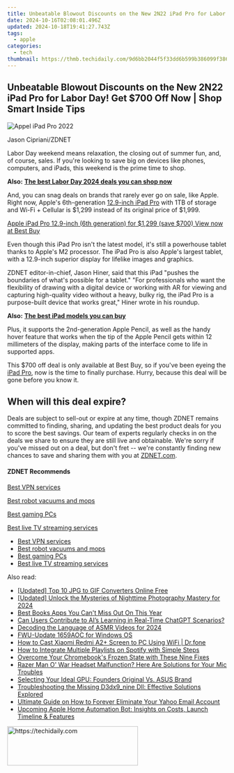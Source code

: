 ```yaml
---
title: Unbeatable Blowout Discounts on the New 2N22 iPad Pro for Labor Day! Get $700 Off Now | Shop Smart Inside Tips
date: 2024-10-16T02:08:01.496Z
updated: 2024-10-18T19:41:27.743Z
tags:
  - apple
categories:
  - tech
thumbnail: https://thmb.techidaily.com/9d6bb2044f5f33dd6b599b386099f3868d77bd593d3d88e2cde5996f7415935f.jpg
---
```


## Unbeatable Blowout Discounts on the New 2N22 iPad Pro for Labor Day! Get $700 Off Now | Shop Smart  Inside Tips

![Appel iPad Pro 2022](https://www.zdnet.com/a/img/resize/615f34d5815fedeed082939623204dd51132144c/2022/10/21/eaa131b2-a52d-4cb3-97a5-b13f3bdb8ead/ade03df2-430a-4118-a2d3-0f2981b937aa.jpg?auto=webp&width=1280)

Jason Cipriani/ZDNET

Labor Day weekend means relaxation, the closing out of summer fun, and, of course, sales. If you're looking to save big on devices like phones, computers, and iPads, this weekend is the prime time to shop. 

**Also:** [**The best Labor Day 2024 deals you can shop now**](https://www.zdnet.com/article/best-labor-day-deals-2024/)

And, you can snag deals on brands that rarely ever go on sale, like Apple. Right now, Apple's 6th-generation [12.9-inch iPad Pro](https://shop-links.co/link/?url=https%3A%2F%2Fwww.bestbuy.com%2Fsite%2Fapple-12-9-inch-ipad-pro-latest-model-with-wi-fi-cellular-1tb-space-gray-unlocked%2F5202400.p%3FskuId%3D5202400&publisher_slug=itechdaily19598&exclusive=1) with 1TB of storage and Wi-Fi + Cellular is $1,299 instead of its original price of $1,999\. 

[Apple iPad Pro 12.9-inch (6th generation) for $1,299 (save $700) View now at Best Buy](https://shop-links.co/link/?url=https%3A%2F%2Fwww.bestbuy.com%2Fsite%2Fapple-12-9-inch-ipad-pro-latest-model-with-wi-fi-cellular-1tb-space-gray-unlocked%2F5202400.p%3FskuId%3D5202400&publisher_slug=itechdaily19598&exclusive=1)

Even though this iPad Pro isn't the latest model, it's still a powerhouse tablet thanks to Apple's M2 processor. The iPad Pro is also Apple's largest tablet, with a 12.9-inch superior display for lifelike images and graphics. 

ZDNET editor-in-chief, Jason Hiner, said that this iPad "pushes the boundaries of what's possible for a tablet." "For professionals who want the flexibility of drawing with a digital device or working with AR for viewing and capturing high-quality video without a heavy, bulky rig, the iPad Pro is a purpose-built device that works great," Hiner wrote in his roundup. 

**Also:** [**The best iPad models you can buy**](https://www.zdnet.com/article/best-ipad/)

Plus, it supports the 2nd-generation Apple Pencil, as well as the handy hover feature that works when the tip of the Apple Pencil gets within 12 millimeters of the display, making parts of the interface come to life in supported apps.

This $700 off deal is only available at Best Buy, so if you've been eyeing the [iPad Pro](https://shop-links.co/link/?url=https%3A%2F%2Fwww.bestbuy.com%2Fsite%2Fapple-12-9-inch-ipad-pro-latest-model-with-wi-fi-cellular-1tb-space-gray-unlocked%2F5202400.p%3FskuId%3D5202400&publisher_slug=itechdaily19598&exclusive=1), now is the time to finally purchase. Hurry, because this deal will be gone before you know it. 

## When will this deal expire?

Deals are subject to sell-out or expire at any time, though ZDNET remains committed to finding, sharing, and updating the best product deals for you to score the best savings. Our team of experts regularly checks in on the deals we share to ensure they are still live and obtainable. We're sorry if you've missed out on a deal, but don't fret -- we're constantly finding new chances to save and sharing them with you at [ZDNET.com](https://www.zdnet.com/). 

#### **ZDNET** Recommends

[Best VPN services](https://www.zdnet.com/article/best-vpn/ "Best VPN services")

[Best robot vacuums and mops](https://www.zdnet.com/article/best-robot-vacuum-mop/ "Best robot vacuums and mops")

[Best gaming PCs](https://www.zdnet.com/article/best-gaming-pc/ "Best gaming PCs")

[Best live TV streaming services](https://www.zdnet.com/article/best-live-tv-streaming-service/ "Best live TV streaming services")

* [Best VPN services](https://www.zdnet.com/article/best-vpn/ "Best VPN services")
* [Best robot vacuums and mops](https://www.zdnet.com/article/best-robot-vacuum-mop/ "Best robot vacuums and mops")
* [Best gaming PCs](https://www.zdnet.com/article/best-gaming-pc/ "Best gaming PCs")
* [Best live TV streaming services](https://www.zdnet.com/article/best-live-tv-streaming-service/ "Best live TV streaming services")

<ins class="adsbygoogle"
     style="display:block"
     data-ad-format="autorelaxed"
     data-ad-client="ca-pub-7571918770474297"
     data-ad-slot="1223367746"></ins>

<ins class="adsbygoogle"
     style="display:block"
     data-ad-client="ca-pub-7571918770474297"
     data-ad-slot="8358498916"
     data-ad-format="auto"
     data-full-width-responsive="true"></ins>

<span class="atpl-alsoreadstyle">Also read:</span>
<div><ul>
<li><a href="https://extra-guidance.techidaily.com/updated-top-10-jpg-to-gif-converters-online-free/"><u>[Updated] Top 10 JPG to GIF Converters Online Free</u></a></li>
<li><a href="https://screen-mirroring-recording.techidaily.com/updated-unlock-the-mysteries-of-nighttime-photography-mastery-for-2024/"><u>[Updated] Unlock the Mysteries of Nighttime Photography Mastery for 2024</u></a></li>
<li><a href="https://techno-recovery.techidaily.com/best-books-apps-you-cant-miss-out-on-this-year/"><u>Best Books Apps You Can't Miss Out On This Year</u></a></li>
<li><a href="https://tech-savvy.techidaily.com/can-users-contribute-to-ais-learning-in-real-time-chatgpt-scenarios/"><u>Can Users Contribute to AI’s Learning in Real-Time ChatGPT Scenarios?</u></a></li>
<li><a href="https://youtube-videos.techidaily.com/decoding-the-language-of-asmr-videos-for-2024/"><u>Decoding the Language of ASMR Videos for 2024</u></a></li>
<li><a href="https://driver-install.techidaily.com/fwu-update-1659aoc-for-windows-os/"><u>FWU-Update 1659AOC for Windows OS</u></a></li>
<li><a href="https://screen-mirror.techidaily.com/how-to-cast-xiaomi-redmi-a2plus-screen-to-pc-using-wifi-drfone-by-drfone-android/"><u>How to Cast Xiaomi Redmi A2+ Screen to PC Using WiFi | Dr.fone</u></a></li>
<li><a href="https://techno-recovery.techidaily.com/how-to-integrate-multiple-playlists-on-spotify-with-simple-steps/"><u>How to Integrate Multiple Playlists on Spotify with Simple Steps</u></a></li>
<li><a href="https://techno-recovery.techidaily.com/overcome-your-chromebooks-frozen-state-with-these-nine-fixes/"><u>Overcome Your Chromebook's Frozen State with These Nine Fixes</u></a></li>
<li><a href="https://sound-issues.techidaily.com/1723015957064-razer-man-o-war-headset-malfunction-here-are-solutions-for-your-mic-troubles/"><u>Razer Man O' War Headset Malfunction? Here Are Solutions for Your Mic Troubles</u></a></li>
<li><a href="https://games-able.techidaily.com/selecting-your-ideal-gpu-founders-original-vs-asus-brand/"><u>Selecting Your Ideal GPU: Founders Original Vs. ASUS Brand</u></a></li>
<li><a href="https://techno-recovery.techidaily.com/troubleshooting-the-missing-d3dx9nine-dll-effective-solutions-explored/"><u>Troubleshooting the Missing D3dx9_nine Dll: Effective Solutions Explored</u></a></li>
<li><a href="https://techno-recovery.techidaily.com/ultimate-guide-on-how-to-forever-eliminate-your-yahoo-email-account/"><u>Ultimate Guide on How to Forever Eliminate Your Yahoo Email Account</u></a></li>
<li><a href="https://techno-recovery.techidaily.com/upcoming-apple-home-automation-bot-insights-on-costs-launch-timeline-and-features/"><u>Upcoming Apple Home Automation Bot: Insights on Costs, Launch Timeline & Features</u></a></li>
</ul></div>

<!-- affiliate ads begin -->
<a href="https://aligracehair.sjv.io/c/5597632/2135399/19272" target="_top" id="2135399">
  <img src="//a.impactradius-go.com/display-ad/19272-2135399" border="0" alt="https://techidaily.com" width="300" height="90"/>
</a>
<img height="0" width="0" src="https://aligracehair.sjv.io/i/5597632/2135399/19272" style="position:absolute;visibility:hidden;" border="0" />
<!-- affiliate ads end -->

